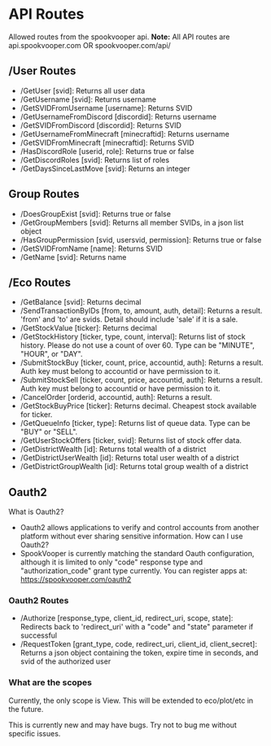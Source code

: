 # API Routes

Allowed routes from the spookvooper api.
**Note:** All API routes are api.spookvooper.com OR spookvooper.com/api/

## /User Routes

- /GetUser [svid]: Returns all user data
- /GetUsername [svid]: Returns username
- /GetSVIDFromUsername [username]: Returns SVID
- /GetUsernameFromDiscord [discordid]: Returns username
- /GetSVIDFromDiscord [discordid]: Returns SVID
- /GetUsernameFromMinecraft [minecraftid]: Returns username
- /GetSVIDFromMinecraft [minecraftid]: Returns SVID
- /HasDiscordRole [userid, role]: Returns true or false
- /GetDiscordRoles [svid]: Returns list of roles
- /GetDaysSinceLastMove [svid]: Returns an integer

## Group Routes

- /DoesGroupExist [svid]: Returns true or false
- /GetGroupMembers [svid]: Returns all member SVIDs, in a json list object
- /HasGroupPermission [svid, usersvid, permission]: Returns true or false
- /GetSVIDFromName [name]: Returns SVID
- /GetName [svid]: Returns name

## /Eco Routes

- /GetBalance [svid]: Returns decimal
- /SendTransactionByIDs [from, to, amount, auth, detail]: Returns a result. 'from' and 'to' are svids. Detail should include 'sale' if it is a sale.
- /GetStockValue [ticker]: Returns decimal
- /GetStockHistory [ticker, type, count, interval]: Returns list of stock history. Please do not use a count of over 60. Type can be "MINUTE", "HOUR", or "DAY".
- /SubmitStockBuy [ticker, count, price, accountid, auth]: Returns a result. Auth key must belong to accountid or have permission to it.
- /SubmitStockSell [ticker, count, price, accountid, auth]: Returns a result. Auth key must belong to accountid or have permission to it.
- /CancelOrder [orderid, accountid, auth]: Returns a result.
- /GetStockBuyPrice [ticker]: Returns decimal. Cheapest stock available for ticker.
- /GetQueueInfo [ticker, type]: Returns list of queue data. Type can be "BUY" or "SELL".
- /GetUserStockOffers [ticker, svid]: Returns list of stock offer data.
- /GetDistrictWealth [id]: Returns total wealth of a district
- /GetDistrictUserWealth [id]: Returns total user wealth of a district
- /GetDistrictGroupWealth [id]: Returns total group wealth of a district

## Oauth2

What is Oauth2?

- Oauth2 allows applications to verify and control accounts from another platform without ever sharing sensitive information.
How can I use Oauth2?
- SpookVooper is currently matching the standard Oauth configuration, although it is limited to only "code" response type and "authorization_code" grant type currently.
You can register apps at: <https://spookvooper.com/oauth2>

### Oauth2 Routes

- /Authorize [response_type, client_id, redirect_uri, scope, state]: Redirects back to 'redirect_uri' with a "code" and "state" parameter if successful
- /RequestToken [grant_type, code, redirect_uri, client_id, client_secret]: Returns a json object containing the token, expire time in seconds, and svid of the authorized user

### What are the scopes

Currently, the only scope is View. This will be extended to eco/plot/etc in the future.

This is currently new and may have bugs. Try not to bug me without specific issues.
